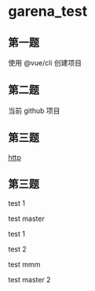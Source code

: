 # garena_test

## 第一题

使用 @vue/cli 创建项目

## 第二题
当前 github 项目

## 第三题

[http](src/utils/http.js)

## 第三题

test 1

test master



test 1


test 2


test mmm


test  master 2
